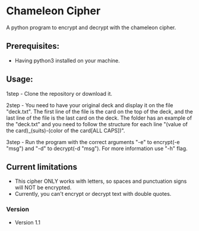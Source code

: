 Chameleon Cipher
====
A python program to encrypt and decrypt with the chameleon cipher.

## Prerequisites:
* Having python3 installed on your machine.

## Usage:
1step - Clone the repository or download it.

2step - You need to have your original deck and display it on the file "deck.txt". The first line of the file is the card on the top of the deck, and the last line of the file is the last card on the deck. The folder has an example of the "deck.txt" and you need to follow the structure for each line "(value of the card)_(suits)-(color of the card[ALL CAPS])".

3step - Run the program with the correct arguments "-e" to encrypt(-e "msg") and "-d" to decrypt(-d "msg"). For more information use "-h" flag.

## Current limitations
* This cipher ONLY works with letters, so spaces and punctuation signs will NOT be encrypted.
* Currently, you can't encrypt or decrypt text with double quotes.

### Version
* Version 1.1


